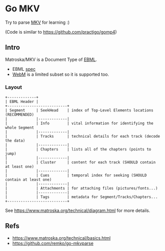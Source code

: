 # Go MKV

Try to parse [MKV]((https://en.wikipedia.org/wiki/Matroska)) for learning :)

(Code is similar to https://github.com/practigo/gomp4)

## Intro

Matroska/MKV is a Document Type of [EBML](https://en.wikipedia.org/wiki/Extensible_Binary_Meta_Language).
- EBML [spec](https://matroska-org.github.io/libebml/specs.html)
- [WebM](https://en.wikipedia.org/wiki/WebM) is a limited subset so it is supported too.

### Layout

```text
+-------------+
| EBML Header |
+---------------------------+
| Segment     | SeekHead    | index of Top-Level Elements locations (RECOMMENDED)
|             |-------------|
|             | Info        | vital information for identifying the whole Segment
|             |-------------|
|             | Tracks      | technical details for each track (decode the data)
|             |-------------|
|             | Chapters    | lists all of the chapters (points to jump)
|             |-------------|
|             | Cluster     | content for each track (SHOULD contain at least one)
|             |-------------|
|             | Cues        | temporal index for seeking (SHOULD contain at least one)
|             |-------------|
|             | Attachments | for attaching files (pictures/fonts...)
|             |-------------|
|             | Tags        | metadata for Segment/Tracks/Chapters...
+---------------------------+
```

See https://www.matroska.org/technical/diagram.html for more details.

## Refs

- https://www.matroska.org/technical/basics.html
- https://github.com/remko/go-mkvparse
